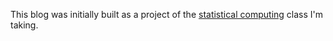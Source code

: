 This blog was initially built as a project of the [statistical computing](https://lcolladotor.github.io/jhustatcomputing/) class I'm taking.
